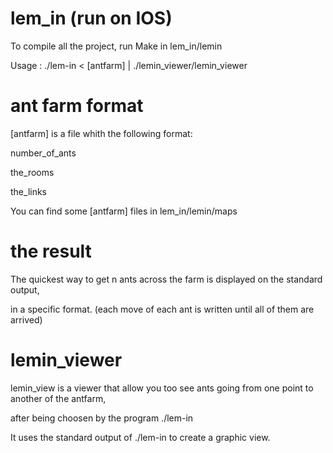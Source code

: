 # lem_in (run on IOS)

To compile all the project, run Make in lem_in/lemin

Usage : ./lem-in < [antfarm] | ./lemin_viewer/lemin_viewer

# ant farm format
[antfarm] is a file whith the following format:

number_of_ants

the_rooms

the_links 

You can find some [antfarm] files in lem_in/lemin/maps

# the result
The quickest way to get n ants across the farm is displayed on the standard output,

in a specific format. (each move of each ant is written until all of them are arrived)

# lemin_viewer
lemin_view is a viewer that allow you too see ants going from one point to another of the antfarm,

after being choosen by the program ./lem-in

It uses the standard output of ./lem-in to create a graphic view.
